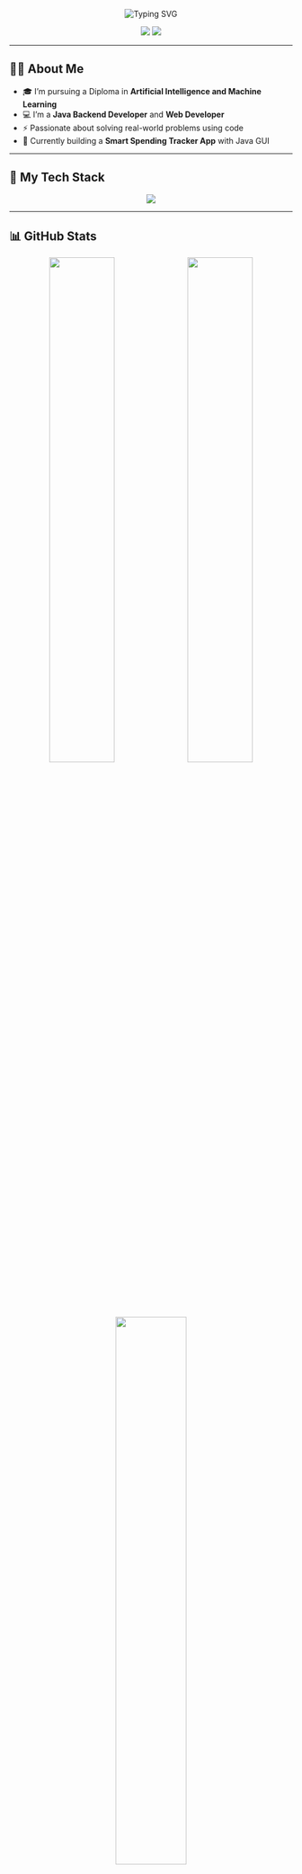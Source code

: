 <!-- Stylish GitHub README by Siddhant Shukla -->

<p align="center">
  <img src="https://readme-typing-svg.herokuapp.com?font=Fira+Code&size=28&pause=1000&center=true&vCenter=true&width=435&lines=Hi+%F0%9F%91%8B%2C+I'm+Siddhant+Shukla;Java+%7C+Web+Developer;Passionate+about+Tech+and+AI" alt="Typing SVG" />
</p>

<p align="center">
  <a href="mailto:siddhantxyz@gmail.com"><img src="https://img.shields.io/badge/Email-D14836?style=for-the-badge&logo=gmail&logoColor=white" /></a>
  <a href="https://linkedin.com/in/siddhant-shukla-xxxxxxx"><img src="https://img.shields.io/badge/LinkedIn-0077B5?style=for-the-badge&logo=linkedin&logoColor=white" /></a>
</p>

---

## 🙋‍♂️ About Me

- 🎓 I’m pursuing a Diploma in **Artificial Intelligence and Machine Learning**
- 💻 I’m a **Java Backend Developer** and **Web Developer**
- ⚡ Passionate about solving real-world problems using code  
- 🚀 Currently building a **Smart Spending Tracker App** with Java GUI

---

## 🚀 My Tech Stack

<p align="center">
  <img src="https://skillicons.dev/icons?i=java,html,css,js,nodejs,flutter,dart,python,php,linux,bash,mysql,github,androidstudio" />
</p>

---

## 📊 GitHub Stats

<p align="center">
  <img src="https://github-readme-stats.vercel.app/api?username=lord-hydra&show_icons=true&theme=radical" width="48%" />
  <img src="https://github-readme-streak-stats.herokuapp.com/?user=lord-hydra&theme=radical" width="48%" />
</p>

<p align="center">
  <img src="https://github-readme-stats.vercel.app/api/top-langs/?username=lord-hydra&layout=compact&theme=radical" width="50%" />
</p>

---

## 📫 Connect with Me

<p align="center">
  <a href="mailto:siddhantxyz@gmail.com"><img src="https://img.icons8.com/fluent/48/000000/gmail.png"/></a>
  <a href="https://linkedin.com/in/siddhant-shukla-xxxxxxx"><img src="https://img.icons8.com/color/48/000000/linkedin.png"/></a>
</p>

